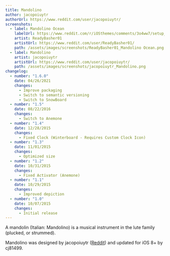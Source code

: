 ```yaml
---
title: Mandolino
author: jacopoiuytr
authorUrl: https://www.reddit.com/user/jacopoiuytr/
screenshots:
  - label: Mandolino Ocean
    labelUrl: https://www.reddit.com/r/iOSthemes/comments/3o4ww7/setup_mandolino_ocean/
    artist: ReadyBasher01
    artistUrl: https://www.reddit.com/user/ReadyBasher01/
    path: /assets/images/screenshots/ReadyBasher01_Mandolino Ocean.png
  - label: Mandolino
    artist: jacopoiuytr
    artistUrl: https://www.reddit.com/user/jacopoiuytr/
    path: /assets/images/screenshots/jacopoiuytr_Mandolino.png
changelog:
  - number: "1.6.0"
    date: 04/26/2021
    changes:
      - Improve packaging
      - Switch to semantic versioning
      - Switch to SnowBoard
  - number: "1.5"
    date: 08/22/2016
    changes:
      - Switch to Anemone
  - number: "1.4"
    date: 12/28/2015
    changes:
      - Fixed Clock (Winterboard - Requires Custom Clock Icon)
  - number: "1.3"
    date: 11/01/2015
    changes:
      - Optimized size
  - number: "1.2"
    date: 10/31/2015
    changes:
      - Fixed Activator (Anemone)
  - number: "1.1"
    date: 10/29/2015
    changes:
      - Improved depiction
  - number: "1.0"
    date: 10/07/2015
    changes:
      - Initial release
---
```


A mandolin (Italian: Mandolino) is a musical instrument in the lute family (plucked, or strummed).

Mandolino was designed by jacopoiuytr ([Reddit](https://www.reddit.com/user/jacopoiuytr/)) and updated for iOS 8+ by cj81499.
